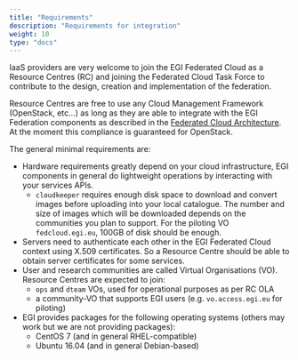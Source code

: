 ```yaml
---
title: "Requirements"
description: "Requirements for integration"
weight: 10
type: "docs"
---
```


IaaS providers are very welcome to join the EGI Federated Cloud as a Resource
Centres (RC) and joining the Federated Cloud Task Force to contribute to the
design, creation and implementation of the federation.

Resource Centres are free to use any Cloud Management Framework (OpenStack,
etc\...) as long as they are able to integrate with the EGI Federation
components as described in the
[Federated Cloud Architecture](../../../users/getting-started/architecture). At
the moment this compliance is guaranteed for OpenStack.

The general minimal requirements are:

- Hardware requirements greatly depend on your cloud infrastructure, EGI
  components in general do lightweight operations by interacting with your
  services APIs.
  - `cloudkeeper` requires enough disk space to download and convert images
    before uploading into your local catalogue. The number and size of images
    which will be downloaded depends on the communities you plan to support. For
    the piloting VO `fedcloud.egi.eu`, 100GB of disk should be enough.
- Servers need to authenticate each other in the EGI Federated Cloud context
  using X.509 certificates. So a Resource Centre should be able to obtain server
  certificates for some services.
- User and research communities are called Virtual Organisations (VO). Resource
  Centres are expected to join:
  - `ops` and `dteam` VOs, used for operational purposes as per RC OLA
  - a community-VO that supports EGI users (e.g. `vo.access.egi.eu` for
    piloting)
- EGI provides packages for the following operating systems (others may work but
  we are not providing packages):
  - CentOS 7 (and in general RHEL-compatible)
  - Ubuntu 16.04 (and in general Debian-based)
